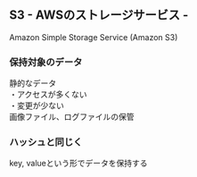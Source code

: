 ## S3 - AWSのストレージサービス -
Amazon Simple Storage Service (Amazon S3)

### 保持対象のデータ
静的なデータ  
・アクセスが多くない  
・変更が少ない  
画像ファイル、ログファイルの保管  

### ハッシュと同じく
key, valueという形でデータを保持する
